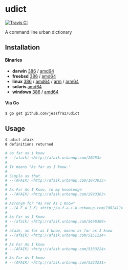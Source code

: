 # udict

[![Travis CI](https://travis-ci.org/jessfraz/udict.svg?branch=master)](https://travis-ci.org/jessfraz/udict)

A command line urban dictionary

## Installation

#### Binaries

- **darwin** [386](https://github.com/jessfraz/udict/releases/download/v0.4.0/udict-darwin-386) / [amd64](https://github.com/jessfraz/udict/releases/download/v0.4.0/udict-darwin-amd64)
- **freebsd** [386](https://github.com/jessfraz/udict/releases/download/v0.4.0/udict-freebsd-386) / [amd64](https://github.com/jessfraz/udict/releases/download/v0.4.0/udict-freebsd-amd64)
- **linux** [386](https://github.com/jessfraz/udict/releases/download/v0.4.0/udict-linux-386) / [amd64](https://github.com/jessfraz/udict/releases/download/v0.4.0/udict-linux-amd64) / [arm](https://github.com/jessfraz/udict/releases/download/v0.4.0/udict-linux-arm) / [arm64](https://github.com/jessfraz/udict/releases/download/v0.4.0/udict-linux-arm64)
- **solaris** [amd64](https://github.com/jessfraz/udict/releases/download/v0.4.0/udict-solaris-amd64)
- **windows** [386](https://github.com/jessfraz/udict/releases/download/v0.4.0/udict-windows-386) / [amd64](https://github.com/jessfraz/udict/releases/download/v0.4.0/udict-windows-amd64)

#### Via Go

```bash
$ go get github.com/jessfraz/udict
```

## Usage

```bash
$ udict afaik
8 definitions returned

# as far as i know
# --(afaik) <http://afaik.urbanup.com/20253>
#
# It means "As far as I know."
#
# Simple as that.
# --(AFAIK) <http://afaik.urbanup.com/1073035>
#
# As Far As I Know, to my knowledge
# --(AFAIK) <http://afaik.urbanup.com/2993363>
#
# Acronym for "As Far As I Know"
# --(A F A I K) <http://a-f-a-i-k.urbanup.com/1882411>
#
# As Far as I Know
# --(afaik) <http://afaik.urbanup.com/5696389>
#
# afaik, as far as I know, means as far as I know
# --(afaik) <http://afaik.urbanup.com/5151214>
#
# As Far As I know
# --(AFAIK) <http://afaik.urbanup.com/5333224>
#
# As Far As I know
# --(AFAIK) <http://afaik.urbanup.com/5333211>
```

